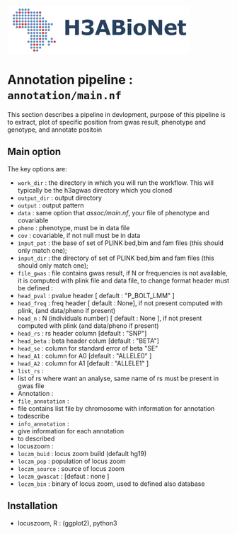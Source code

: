 <img src="../../auxfiles/H3ABioNetlogo2.jpg"/>

#  Annotation pipeline : `annotation/main.nf`

This section describes a pipeline in devlopment, purpose of this pipeline is to extract, plot of specific position from gwas result, phenotype and genotype, and annotate positoin

## Main option
The key options are:
* `work_dir` : the directory in which you will run the workflow. This will typically be the h3agwas directory which you cloned
* `output_dir` : output directory
* `output` : output pattern
* `data` : same option that _assoc/main.nf_, your file of phenotype and covariable
 *  `pheno` : phenotype, must be in data file
 * `cov` : covariable, if not null must be in data
* `input_pat` : the base of set of PLINK bed,bim and fam files (this should only match one);
* `input_dir` : the directory of set of PLINK bed,bim and fam files (this should only match one);
* `file_gwas` : file contains gwas result, if N or frequencies is not available, it is computed with plink file and data file, to change format header must be defined :
 * `head_pval` : pvalue header [ default : "P_BOLT_LMM" ]
 * `head_freq` : freq header [ default : None], if not present computed with plink, (and data/pheno if present)
 * `head_n` : N (individuals number) [ default : None ], if not present computed with plink (and data/pheno if present)
 * `head_rs` : rs header column [default : "SNP"]
 * `head_beta` : beta header colum [default : "BETA"]
 * `head_se` : column for standard error of beta "SE"
 * `head_A1` : column for A0 [default : "ALLELE0" ]
 * `head_A2` : column for A1 [default : "ALLELE1" ]
* `list_rs` :
 * list of rs where want an analyse, same name of rs must be present in gwas file
* Annotation :
 * `file_annotation` :
  *  file contains list file by chromosome with information for annotation
  * todescribe
 * `info_annotation` :
  * give information for each annotation 
  * to described
* locuszoom :
 * `loczm_buid` : locus zoom build (default hg19)
 * `loczm_pop`  : population of locus zoom
 * `loczm_source` : source of locus zoom
 * `loczm_gwascat` :  [defaut : none ]
 * `loczm_bin` : binary of locus zoom, used to defined also database 
## Installation 
 * locuszoom, R : (ggplot2), python3
